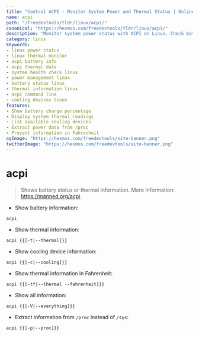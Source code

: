 ```yaml
---
title: "Control ACPI - Monitor System Power and Thermal Status | Online Free DevTools by Hexmos"
name: acpi
path: "/freedevtools/tldr/linux/acpi/"
canonical: "https://hexmos.com/freedevtools/tldr/linux/acpi/"
description: "Monitor system power status with ACPI on Linux. Check battery levels, thermal conditions, and cooling devices easily. Free online tool, no registration required."
category: linux
keywords:
- linux power status
- linux thermal monitor
- acpi battery info
- acpi thermal data
- system health check linux
- power management linux
- battery status linux
- thermal information linux
- acpi command line
- cooling devices linux
features:
- Show battery charge percentage
- Display system thermal readings
- List available cooling devices
- Extract power data from /proc
- Present information in Fahrenheit
ogImage: "https://hexmos.com/freedevtools/site-banner.png"
twitterImage: "https://hexmos.com/freedevtools/site-banner.png"
---
```


# acpi

> Shows battery status or thermal information.
> More information: <https://manned.org/acpi>.

- Show battery information:

`acpi`

- Show thermal information:

`acpi {{[-t|--thermal]}}`

- Show cooling device information:

`acpi {{[-c|--cooling]}}`

- Show thermal information in Fahrenheit:

`acpi {{[-tf|--thermal --fahrenheit]}}`

- Show all information:

`acpi {{[-V|--everything]}}`

- Extract information from `/proc` instead of `/sys`:

`acpi {{[-p|--proc]}}`
